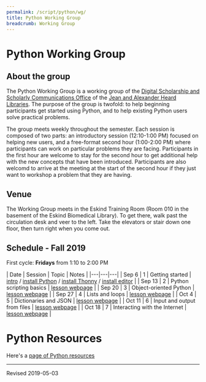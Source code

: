 ```yaml
---
permalink: /script/python/wg/
title: Python Working Group
breadcrumb: Working Group
---
```


# Python Working Group

## About the group

The Python Working Group is a working group of the [Digital Scholarship and Scholarly Communications Office](https://www.library.vanderbilt.edu/scholarly/) of the [Jean and Alexander Heard Libraries](https://www.library.vanderbilt.edu/).  The purpose of the group is twofold: to help beginning participants get started using Python, and to help existing Python users solve practical problems.

The group meets weekly throughout the semester.  Each session is composed of two parts: an introductory session (12:10-1:00 PM) focused on helping new users, and a free-format second hour (1:00-2:00 PM) where participants can work on particular problems they are facing.  Participants in the first hour are welcome to stay for the second hour to get additional help with the new concepts that have been introduced.  Participants are also welcomd to arrive at the meeting at the start of the second hour if they just want to workshop a problem that they are having.

## Venue

The Working Group meets in the Eskind Training Room (Room 010 in the basement of the Eskind Biomedical Library).  To get there, walk past the circulation desk and veer to the left.  Take the elevators or stair down one floor, then turn right when you come out.

## Schedule - Fall 2019

First cycle: **Fridays** from 1:10 to 2:00 PM

| Date | Session | Topic | Notes |
|---|---|---|
| Sep 6 | 1 | Getting started | [intro](../) / [install Python](../install/) / [install Thonny](../thonny/) / [install editor](../editor/) |
| Sep 13 | 2 | Python scripting basics | [lesson webpage](../basics/) |
| Sep 20 | 3 | Object-oriented Python | [lesson webpage](../object/) |
| Sep 27 | 4 | Lists and loops | [lesson webpage](../structures/) |
| Oct 4 | 5 | Dictionaries and JSON | [lesson webpage](../json/) |
| Oct 11 | 6 | Input and output from files | [lesson webpage](../inout/) |
| Oct 18 | 7 | Interacting with the Internet | [lesson webpage](../internet/) |

# Python Resources

Here's a [page of Python resources](../)

----
Revised 2019-05-03
